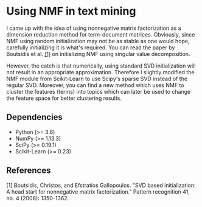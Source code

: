 # Using NMF in text mining

I came up with the idea of using nonnegative matrix factorization as a dimension reduction method for term-document matrices. Obviously, since NMF using random initialization may not be as stable as one would hope, carefully initializing it is what's required. You can read the paper by Boutsidis et al. <a href="#svdinit">[1]</a> on initializing NMF using singular value decomposition.

However, the catch is that numerically, using standard SVD initialization will not result in an appropriate approximation. Therefore I slightly modified the NMF module from Scikit-Learn to use Scipy's sparse SVD instead of the regular SVD.
Moreover, you can find a new method which uses NMF to cluster the features (terms) into topics which can later be used to change the feature space for better clustering results.


## Dependencies
- Python (>= 3.6)
- NumPy (>= 1.13.3)
- SciPy (>= 0.19.1)
- Scikit-Learn (>= 0.23)


## References
<div id="svdinit">
[1] Boutsidis, Christos, and Efstratios Gallopoulos. "SVD based initialization: A head start for nonnegative matrix factorization." Pattern recognition 41, no. 4 (2008): 1350-1362.
</div>